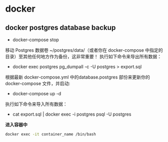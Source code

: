 # docker

## docker postgres database backup

- docker-compose stop

移动 Postgres 数据卷 ~/postgres/data/（或者你在 docker-compose 中指定的目录）至其他任何地方作为备份，这非常重要！
执行如下命令来导出所有数据：

- docker exec postgres pg_dumpall -c -U postgres > export.sql

根据最新 docker-compose.yml
中的database.postgres 部份来更新你的 docker-compose 文件，并启动:

- docker-compose up -d

执行如下命令来导入所有数据：

- cat export.sql | docker exec -i postgres psql -U postgres


**进入容器中**

```bash
docker exec -it container_name /bin/bash
```
